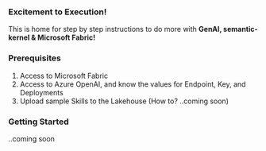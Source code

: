 ### Excitement to Execution! ###
This is home for step by step instructions to do more with **GenAI, semantic-kernel & Microsoft Fabric!**

### Prerequisites ###
1. Access to Microsoft Fabric
2. Access to Azure OpenAI, and know the values for Endpoint, Key, and Deployments
3. Upload sample Skills to the Lakehouse (How to? ..coming soon)

### Getting Started ###
..coming soon
